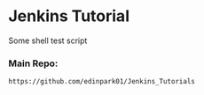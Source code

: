 # Jenkins Tutorial
 Some shell test script

### Main Repo: 
``` 
https://github.com/edinpark01/Jenkins_Tutorials 
```
